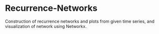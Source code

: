 # Recurrence-Networks
Construction of recurrence networks and plots from given time series, and visualization of network using Networkx.
